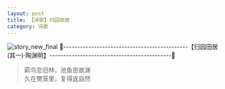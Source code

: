 ```yaml
---
layout: post
title: 【诗歌】归园田居
category: 诗歌
---
```

![story_new_final](http://s79weexgu.hd-bkt.clouddn.com/img/story_new_final_0322.png)
🍑---------------------------------------------【归园田居(其一)·陶渊明】--------------------------------------------🍑
>羁鸟恋旧林，池鱼思故渊<br/>
>久在樊笼里，复得返自然<br/>


